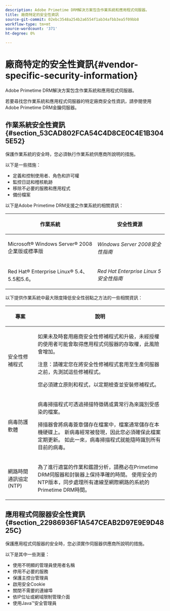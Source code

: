 ```yaml
---
description: Adobe Primetime DRM解決方案包含作業系統和應用程式伺服器。
title: 廠商特定的安全性資訊
source-git-commit: 02ebc3548a254b2a6554f1ab34afbb3ea5f09bb8
workflow-type: tm+mt
source-wordcount: '371'
ht-degree: 0%

---
```


# 廠商特定的安全性資訊{#vendor-specific-security-information}

Adobe Primetime DRM解決方案包含作業系統和應用程式伺服器。

若要尋找您作業系統和應用程式伺服器的特定廠商安全性資訊，請參閱使用Adobe Primetime DRM金鑰伺服器。

## 作業系統安全性資訊 {#section_53CAD802FCA54C4D8CE0C4E1B3045E52}

保護作業系統的安全時，您必須執行作業系統供應商所說明的措施。

以下是一些措施：

* 定義和控制使用者、角色和許可權
* 監控日誌和稽核軌跡
* 移除不必要的服務和應用程式
* 備份檔案

以下是Adobe Primetime DRM支援之作業系統的相關資訊：

<table frame="all" colsep="1" rowsep="1" class="+ topic/table adobe-d/table " id="table_ugl_kjz_n4"> 
 <thead class="- topic/thead "> 
  <tr rowsep="1" class="- topic/row "> 
   <th colname="1" class="- topic/entry entry"> <p class="- topic/p ">作業系統 </p> </th> 
   <th colname="2" class="- topic/entry entry"> <p class="- topic/p ">安全性資源 </p> </th> 
  </tr> 
 </thead>
 <tbody class="- topic/tbody "> 
  <tr rowsep="1" class="- topic/row "> 
   <td colname="1" class="- topic/entry "> <p class="- topic/p ">Microsoft® Windows Server® 2008企業版或標準版 </p> </td> 
   <td colname="2" class="- topic/entry "> <p class="- topic/p "><i class="+ topic/ph hi-d/i ">Windows Server 2008安全性指南</i> </p> </td> 
  </tr> 
  <tr rowsep="0" class="- topic/row "> 
   <td colname="1" class="- topic/entry "> <p class="- topic/p ">Red Hat® Enterprise Linux® 5.4、5.5和5.6。 </p> </td> 
   <td colname="2" class="- topic/entry "> <p class="- topic/p "><i class="+ topic/ph hi-d/i ">Red Hat Enterprise Linux 5安全性指南</i> </p> </td> 
  </tr> 
 </tbody> 
</table>

以下提供作業系統中最大限度降低安全性弱點之方法的一些相關資訊：

<table frame="all" colsep="1" rowsep="1" class="+ topic/table adobe-d/table " id="table_whl_kjz_n4"> 
 <thead class="- topic/thead "> 
  <tr rowsep="1" class="- topic/row "> 
   <th colname="1" class="- topic/entry entry"> <p class="- topic/p ">專案 </p> </th> 
   <th colname="2" class="- topic/entry entry"> <p class="- topic/p ">說明 </p> </th> 
  </tr> 
 </thead>
 <tbody class="- topic/tbody "> 
  <tr rowsep="1" class="- topic/row "> 
   <td colname="1" class="- topic/entry "> <p class="- topic/p ">安全性修補程式 </p> </td> 
   <td colname="2" class="- topic/entry "> <p class="- topic/p ">如果未及時套用廠商安全性修補程式和升級，未經授權的使用者可能會取得應用程式伺服器的存取權，此風險會增加。 </p> <p>注意：請確定您在將安全性修補程式套用至生產伺服器之前，先測試這些修補程式。 </p> <p class="- topic/p ">您必須建立原則和程式，以定期檢查並安裝修補程式。 </p> </td> 
  </tr> 
  <tr rowsep="1" class="- topic/row "> 
   <td colname="1" class="- topic/entry "> <p class="- topic/p ">病毒防護軟體 </p> </td> 
   <td colname="2" class="- topic/entry "> <p class="- topic/p ">病毒掃描程式可透過掃描特徵碼或異常行為來識別受感染的檔案。 </p> <p>掃描器會將病毒簽章儲存在檔案中，檔案通常儲存在本機硬碟上。 新病毒經常被發現，因此您必須確保此檔案定期更新。 如此一來，病毒掃描程式就能隨時識別所有目前的病毒。 </p> </td> 
  </tr> 
  <tr rowsep="0" class="- topic/row "> 
   <td colname="1" class="- topic/entry "> <p class="- topic/p ">網路時間通訊協定(NTP) </p> </td> 
   <td colname="2" class="- topic/entry "> <p class="- topic/p ">為了進行適當的作業和鑑證分析，請務必在Primetime DRM伺服器和封裝器上保持準確的時間。 使用安全的NTP版本，同步處理所有連線至網際網路的系統的Primetime DRM時間。 </p> </td> 
  </tr> 
 </tbody> 
</table>

## 應用程式伺服器安全性資訊 {#section_22986936F1A547CEAB2D97E9E9D4825C}

保護應用程式伺服器的安全時，您必須實作伺服器供應商所說明的措施。

以下是其中一些測量：

* 使用不明顯的管理員使用者名稱
* 停用不必要的服務
* 保護主控台管理員
* 啟用安全Cookie
* 關閉不需要的連線埠
* 依IP位址或網域限制管理介面
* 使用Java™安全管理員
